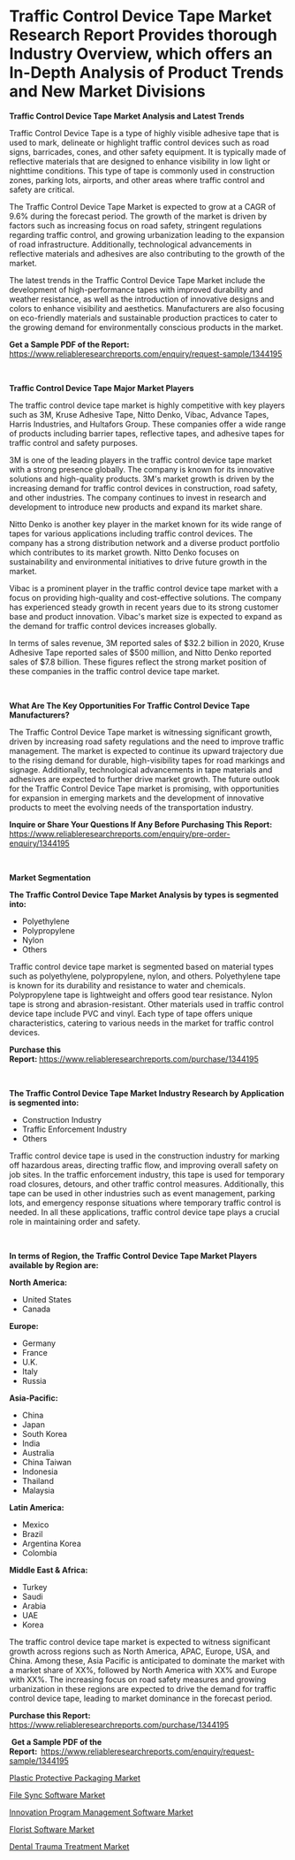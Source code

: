 <p><h1>Traffic Control Device Tape Market Research Report Provides thorough Industry Overview, which offers an In-Depth Analysis of Product Trends and New Market Divisions</h1></p><p><strong>Traffic Control Device Tape Market Analysis and Latest Trends</strong></p>
<p><p>Traffic Control Device Tape is a type of highly visible adhesive tape that is used to mark, delineate or highlight traffic control devices such as road signs, barricades, cones, and other safety equipment. It is typically made of reflective materials that are designed to enhance visibility in low light or nighttime conditions. This type of tape is commonly used in construction zones, parking lots, airports, and other areas where traffic control and safety are critical.</p><p>The Traffic Control Device Tape Market is expected to grow at a CAGR of 9.6% during the forecast period. The growth of the market is driven by factors such as increasing focus on road safety, stringent regulations regarding traffic control, and growing urbanization leading to the expansion of road infrastructure. Additionally, technological advancements in reflective materials and adhesives are also contributing to the growth of the market.</p><p>The latest trends in the Traffic Control Device Tape Market include the development of high-performance tapes with improved durability and weather resistance, as well as the introduction of innovative designs and colors to enhance visibility and aesthetics. Manufacturers are also focusing on eco-friendly materials and sustainable production practices to cater to the growing demand for environmentally conscious products in the market.</p></p>
<p><strong>Get a Sample PDF of the Report:&nbsp;</strong> <a href="https://www.reliableresearchreports.com/enquiry/request-sample/1344195">https://www.reliableresearchreports.com/enquiry/request-sample/1344195</a></p>
<p>&nbsp;</p>
<p><strong>Traffic Control Device Tape Major Market Players</strong></p>
<p><p>The traffic control device tape market is highly competitive with key players such as 3M, Kruse Adhesive Tape, Nitto Denko, Vibac, Advance Tapes, Harris Industries, and Hultafors Group. These companies offer a wide range of products including barrier tapes, reflective tapes, and adhesive tapes for traffic control and safety purposes.</p><p>3M is one of the leading players in the traffic control device tape market with a strong presence globally. The company is known for its innovative solutions and high-quality products. 3M's market growth is driven by the increasing demand for traffic control devices in construction, road safety, and other industries. The company continues to invest in research and development to introduce new products and expand its market share.</p><p>Nitto Denko is another key player in the market known for its wide range of tapes for various applications including traffic control devices. The company has a strong distribution network and a diverse product portfolio which contributes to its market growth. Nitto Denko focuses on sustainability and environmental initiatives to drive future growth in the market.</p><p>Vibac is a prominent player in the traffic control device tape market with a focus on providing high-quality and cost-effective solutions. The company has experienced steady growth in recent years due to its strong customer base and product innovation. Vibac's market size is expected to expand as the demand for traffic control devices increases globally.</p><p>In terms of sales revenue, 3M reported sales of $32.2 billion in 2020, Kruse Adhesive Tape reported sales of $500 million, and Nitto Denko reported sales of $7.8 billion. These figures reflect the strong market position of these companies in the traffic control device tape market.</p></p>
<p>&nbsp;</p>
<p><strong>What Are The Key Opportunities For Traffic Control Device Tape Manufacturers?</strong></p>
<p><p>The Traffic Control Device Tape market is witnessing significant growth, driven by increasing road safety regulations and the need to improve traffic management. The market is expected to continue its upward trajectory due to the rising demand for durable, high-visibility tapes for road markings and signage. Additionally, technological advancements in tape materials and adhesives are expected to further drive market growth. The future outlook for the Traffic Control Device Tape market is promising, with opportunities for expansion in emerging markets and the development of innovative products to meet the evolving needs of the transportation industry.</p></p>
<p><strong>Inquire or Share Your Questions If Any Before Purchasing This Report:</strong> <a href="https://www.reliableresearchreports.com/enquiry/pre-order-enquiry/1344195">https://www.reliableresearchreports.com/enquiry/pre-order-enquiry/1344195</a></p>
<p>&nbsp;</p>
<p><strong>Market Segmentation</strong></p>
<p><strong>The Traffic Control Device Tape Market Analysis by types is segmented into:</strong></p>
<p><ul><li>Polyethylene</li><li>Polypropylene</li><li>Nylon</li><li>Others</li></ul></p>
<p><p>Traffic control device tape market is segmented based on material types such as polyethylene, polypropylene, nylon, and others. Polyethylene tape is known for its durability and resistance to water and chemicals. Polypropylene tape is lightweight and offers good tear resistance. Nylon tape is strong and abrasion-resistant. Other materials used in traffic control device tape include PVC and vinyl. Each type of tape offers unique characteristics, catering to various needs in the market for traffic control devices.</p></p>
<p><strong>Purchase this Report:&nbsp;</strong><a href="https://www.reliableresearchreports.com/purchase/1344195">https://www.reliableresearchreports.com/purchase/1344195</a></p>
<p>&nbsp;</p>
<p><strong>The Traffic Control Device Tape Market Industry Research by Application is segmented into:</strong></p>
<p><ul><li>Construction Industry</li><li>Traffic Enforcement Industry</li><li>Others</li></ul></p>
<p><p>Traffic control device tape is used in the construction industry for marking off hazardous areas, directing traffic flow, and improving overall safety on job sites. In the traffic enforcement industry, this tape is used for temporary road closures, detours, and other traffic control measures. Additionally, this tape can be used in other industries such as event management, parking lots, and emergency response situations where temporary traffic control is needed. In all these applications, traffic control device tape plays a crucial role in maintaining order and safety.</p></p>
<p>&nbsp;</p>
<p><strong>In terms of Region, the Traffic Control Device Tape Market Players available by Region are:</strong></p>
<p>
    <p> <strong> North America: </strong>
        <ul>
            <li>United States</li>
            <li>Canada</li>
        </ul>
        </p> 
    <p> <strong> Europe: </strong>
        <ul>
            <li>Germany</li>
            <li>France</li>
            <li>U.K.</li>
            <li>Italy</li>
            <li>Russia</li>
        </ul>
        </p> 
    <p> <strong> Asia-Pacific: </strong>
        <ul>
            <li>China</li>
            <li>Japan</li>
            <li>South Korea</li>
            <li>India</li>
            <li>Australia</li>
            <li>China Taiwan</li>
            <li>Indonesia</li>
            <li>Thailand</li>
            <li>Malaysia</li>
        </ul>
        </p> 
    <p> <strong> Latin America: </strong>
        <ul>
            <li>Mexico</li>
            <li>Brazil</li>
            <li>Argentina Korea</li>
            <li>Colombia</li>
        </ul>
        </p> 
    <p> <strong> Middle East & Africa: </strong>
        <ul>
            <li>Turkey</li>
            <li>Saudi</li>
            <li>Arabia</li>
            <li>UAE</li>
            <li>Korea</li>
        </ul>
    </p>
    </p>
<p><p>The traffic control device tape market is expected to witness significant growth across regions such as North America, APAC, Europe, USA, and China. Among these, Asia Pacific is anticipated to dominate the market with a market share of XX%, followed by North America with XX% and Europe with XX%. The increasing focus on road safety measures and growing urbanization in these regions are expected to drive the demand for traffic control device tape, leading to market dominance in the forecast period.</p></p>
<p><strong>Purchase this Report: </strong><a href="https://www.reliableresearchreports.com/purchase/1344195">https://www.reliableresearchreports.com/purchase/1344195</a></p>
<p>&nbsp;<strong>Get a Sample PDF of the Report:&nbsp;&nbsp;</strong><a href="https://www.reliableresearchreports.com/enquiry/request-sample/1344195">https://www.reliableresearchreports.com/enquiry/request-sample/1344195</a></p>
<p><strong></strong></p>
<p><p><a href="https://medium.com/@mariliehowe/plastic-protective-packaging-nbsp-market-focuses-on-market-share-size-and-projected-forecast-till-83a3fb460f56">Plastic Protective Packaging Market</a></p><p><a href="https://medium.com/@leliajewess/file-sync-software-market-insight-market-trends-growth-forecasted-from-2024-to-2031-677c5f43fa71">File Sync Software Market</a></p><p><a href="https://medium.com/@josueherzog/innovation-program-management-software-market-analysis-and-sze-forecasted-for-period-from-2024-to-5125a31e5a8c">Innovation Program Management Software Market</a></p><p><a href="https://medium.com/@leliajewess/florist-software-nbsp-market-focuses-on-market-share-size-and-projected-forecast-till-2031-92a5b2e9ab77">Florist Software Market</a></p><p><a href="https://medium.com/@mariliehowe/dental-trauma-treatment-market-the-key-to-successful-business-strategy-forecast-till-2031-8e6ad550b892">Dental Trauma Treatment Market</a></p></p>